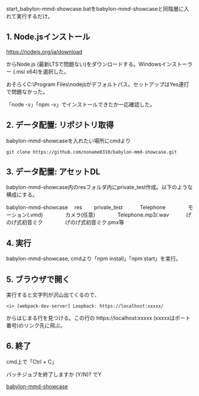 start_babylon-mmd-showcase.batをbabylon-mmd-showcaseと同階層に入れて実行するだけ。

## 1. Node.jsインストール
   
https://nodejs.org/ja/download

からNode.js (最新LTSで問題ない)をダウンロードする。Windowsインストーラー (.msi x64)を選択した。

おそらくC:\Program Files\nodejsがデフォルトパス。セットアップはYes連打で問題なかった。

「node -v」「npm -v」でインストールできたか一応確認した。

## 2. データ配置: リポジトリ取得
babylon-mmd-showcaseを入れたい場所にcmdより

```pwsh
git clone https://github.com/noname0310/babylon-mmd-showcase.git
```

## 3. データ配置: アセットDL
babylon-mmd-showcase内のresフォルダ内にprivate_test作成。以下のような構成にする。

babylon-mmd-showcase
　res
　　private_test
　　　Telephone
　　　　モーション(.vmd)
　　　　カメラ(任意)
　　　　Telephone.mp3/.wav
　　　げのげ式初音ミク
　　　　げのげ式初音ミク.pmx等

## 4. 実行
   
babylon-mmd-showcase, cmdより「npm install」「npm start」を実行。

## 5. ブラウザで開く
   
実行すると文字列が沢山出てくるので、
```pwsh
<i> [webpack-dev-server] Loopback: https://localhost:xxxxx/
```

からはじまる行を見つける。この行の https://localhost:xxxxx (xxxxxはポート番号)のリンク先に飛ぶ。

## 6. 終了
cmd上で「Ctrl + C」

バッチジョブを終了しますか (Y/N)? でY

[babylon-mmd-showcase](https://github.com/noname0310/babylon-mmd)



